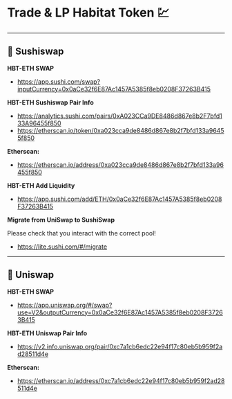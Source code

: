 # **Trade & LP Habitat Token** 💹 

____

## 🍣 **Sushiswap**

**HBT-ETH SWAP**
* https://app.sushi.com/swap?inputCurrency=0x0aCe32f6E87Ac1457A5385f8eb0208F37263B415

**HBT-ETH Sushiswap Pair Info**
* https://analytics.sushi.com/pairs/0xA023CCa9DE8486d867e8b2F7bfd133A96455f850
* https://etherscan.io/token/0xa023cca9de8486d867e8b2f7bfd133a96455f850

**Etherscan:**

* https://etherscan.io/address/0xa023cca9de8486d867e8b2f7bfd133a96455f850

**HBT-ETH Add Liquidity**

* https://app.sushi.com/add/ETH/0x0aCe32f6E87Ac1457A5385f8eb0208F37263B415

**Migrate from UniSwap to SushiSwap**

Please check that you interact with the correct pool!

* https://lite.sushi.com/#/migrate

____

## 🦄 **Uniswap**

**HBT-ETH SWAP**

* https://app.uniswap.org/#/swap?use=V2&outputCurrency=0x0aCe32f6E87Ac1457A5385f8eb0208F37263B415

**HBT-ETH Uniswap Pair Info**

* https://v2.info.uniswap.org/pair/0xc7a1cb6edc22e94f17c80eb5b959f2ad28511d4e

**Etherscan:**

* https://etherscan.io/address/0xc7a1cb6edc22e94f17c80eb5b959f2ad28511d4e
